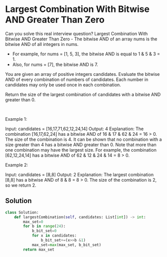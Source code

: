 # Largest Combination With Bitwise AND Greater Than Zero

Can you solve this real interview question? Largest Combination With Bitwise AND Greater Than Zero - The bitwise AND of an array nums is the bitwise AND of all integers in nums.

 * For example, for nums = [1, 5, 3], the bitwise AND is equal to 1 & 5 & 3 = 1.
 * Also, for nums = [7], the bitwise AND is 7.

You are given an array of positive integers candidates. Evaluate the bitwise AND of every combination of numbers of candidates. Each number in candidates may only be used once in each combination.

Return the size of the largest combination of candidates with a bitwise AND greater than 0.

 

Example 1:


Input: candidates = [16,17,71,62,12,24,14]
Output: 4
Explanation: The combination [16,17,62,24] has a bitwise AND of 16 & 17 & 62 & 24 = 16 > 0.
The size of the combination is 4.
It can be shown that no combination with a size greater than 4 has a bitwise AND greater than 0.
Note that more than one combination may have the largest size.
For example, the combination [62,12,24,14] has a bitwise AND of 62 & 12 & 24 & 14 = 8 > 0.


Example 2:


Input: candidates = [8,8]
Output: 2
Explanation: The largest combination [8,8] has a bitwise AND of 8 & 8 = 8 > 0.
The size of the combination is 2, so we return 2.

## Solution
```py
class Solution:
    def largestCombination(self, candidates: List[int]) -> int:
        max_set=0
        for b in range(24):
            b_bit_set=0
            for x in candidates:
                b_bit_set+=(x>>b &1)
            max_set=max(max_set, b_bit_set)
        return max_set

```
